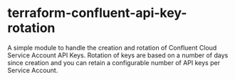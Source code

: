 # terraform-confluent-api-key-rotation
A simple module to handle the creation and rotation of Confluent Cloud Service Account API Keys. Rotation of keys are based on a number of days since creation and you can retain a configurable number of API keys per Service Account.
